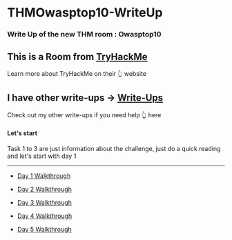 # THMOwasptop10-WriteUp

### Write Up of the new THM room : Owasptop10

## This is a Room from [TryHackMe](https://tryhackme.com/ "TryHackMe")
Learn more about TryHackMe on their :point_up_2: website

## I have other write-ups -> [Write-Ups](https://github.com/LightFoe/THM-WriteUp#rooms "Write-Ups")
Check out my other write-ups if you need help :point_up_2: here

#### Let's start 

Task 1 to 3 are just information about the challenge, just do a quick reading and let's start with day 1
***
  * [Day 1 Walkthrough](https://github.com/LightFoe/THM-WriteUp/blob/master/Owasptop10/Days/Day1.md#day-1 "Day 1")

  * [Day 2 Walkthrough](https://github.com/LightFoe/THM-WriteUp/blob/master/Owasptop10/Days/Day2.md#day-2 "Day 2")
  
  * [Day 3 Walkthrough](https://github.com/LightFoe/THM-WriteUp/blob/master/Owasptop10/Days/Day3.md#day-3 "Day 3")
  
  * [Day 4 Walkthrough](https://github.com/LightFoe/THM-WriteUp/blob/master/Owasptop10/Days/Day4.md#day-4 "Day 4")

  * [Day 5 Walkthrough](https://github.com/LightFoe/THM-WriteUp/blob/master/Owasptop10/Days/Day5.md#day-5 "Day 5")
